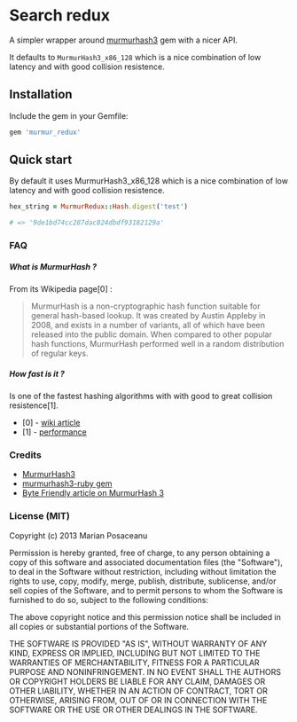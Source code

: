 # Search redux

A simpler wrapper around [murmurhash3](https://github.com/funny-falcon/murmurhash3-ruby) gem with a nicer API.

It defaults to `MurmurHash3_x86_128` which is a nice combination of low latency and with good collision resistence.

## Installation

Include the gem in your Gemfile:

```ruby
gem 'murmur_redux'
```

## Quick start

By default it uses MurmurHash3_x86_128 which is a nice combination of low latency and with good collision resistence.

```ruby
hex_string = MurmurRedux::Hash.digest('test')

# => '9de1bd74cc287dac824dbdf93182129a'
```

### FAQ

##### What is MurmurHash ?

From its Wikipedia page[0] :

>MurmurHash is a non-cryptographic hash function suitable for general hash-based lookup. It was created by Austin Appleby in 2008, and exists in a number of variants, all of which have been released into the public domain. When compared to other popular hash functions, MurmurHash performed well in a random distribution of regular keys.

##### How fast is it ?

Is one of the fastest hashing algorithms with with good to great collision resistence[1].

- [0] - [wiki article](http://en.wikipedia.org/wiki/MurmurHash)
- [1] - [performance](http://programmers.stackexchange.com/questions/49550/which-hashing-algorithm-is-best-for-uniqueness-and-speed)

### Credits

- [MurmurHash3](https://code.google.com/p/smhasher/wiki/MurmurHash3)
- [murmurhash3-ruby gem](https://github.com/funny-falcon/murmurhash3-ruby)
- [Byte Friendly article on MurmurHash 3](http://tech.tulentsev.com/2012/10/ruby-gem-for-murmurhash-3)

### License (MIT)

Copyright (c) 2013 Marian Posaceanu

Permission is hereby granted, free of charge, to any person obtaining a copy of this software and associated documentation files (the "Software"), to deal in the Software without restriction, including without limitation the rights to use, copy, modify, merge, publish, distribute, sublicense, and/or sell copies of the Software, and to permit persons to whom the Software is furnished to do so, subject to the following conditions:

The above copyright notice and this permission notice shall be included in all copies or substantial portions of the Software.

THE SOFTWARE IS PROVIDED "AS IS", WITHOUT WARRANTY OF ANY KIND, EXPRESS OR IMPLIED, INCLUDING BUT NOT LIMITED TO THE WARRANTIES OF MERCHANTABILITY, FITNESS FOR A PARTICULAR PURPOSE AND NONINFRINGEMENT. IN NO EVENT SHALL THE AUTHORS OR COPYRIGHT HOLDERS BE LIABLE FOR ANY CLAIM, DAMAGES OR OTHER LIABILITY, WHETHER IN AN ACTION OF CONTRACT, TORT OR OTHERWISE, ARISING FROM, OUT OF OR IN CONNECTION WITH THE SOFTWARE OR THE USE OR OTHER DEALINGS IN THE SOFTWARE.

